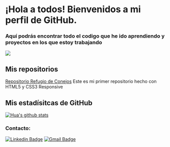 # ¡Hola a todos! Bienvenidos a mi perfil de GitHub.

### Aquí podrás encontrar todo el codigo que he ido aprendiendo y proyectos en los que estoy trabajando

![](https://cdn.discordapp.com/attachments/851418293788606517/1249310393491521566/Sin_titulo-1.png?ex=6666d678&is=666584f8&hm=8e24a5405622b38ce01bf86ab97772aeb2a2c029de59a05b6c0c7e5b2793eff0&)

## Mis repositorios

[Repositorio Refugio de Conejos](https://github.com/NicoletaJ/RefugioConejosHTMLCSSResponsive.git) Este es mi primer repositorio hecho con HTML5 y CSS3 Responsive

## Mis estadísitcas de GitHub


[![Hua's github stats](https://github-readme-stats.vercel.app/api?username=NicoletaJ&show_icons=true&theme=dar)](https://github.com/NicoletaJ/github-readme-stats)


### Contacto:
[![Linkedin Badge](https://img.shields.io/badge/-Nicoleta_Josanu-blue?style=flat-square&logo=Linkedin&logoColor=whitelink=https://www.linkedin.com/in/nicoletajosanu/)](https://www.linkedin.com/in/nicoletajosanu/)
[![Gmail Badge](https://img.shields.io/badge/-nicoletajosanu@gmail.com-c14438?style=flat-square&logo=Gmail&logoColor=white&link=mailto:nicoletajosanu@gmail.com)](mailto:nicoletajosanu@gmail.com)
